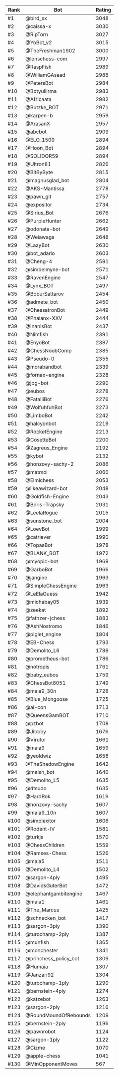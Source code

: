 Rank|Bot|Rating
---|---|---
#1|@bird_xx|3048
#2|@caissa-x|3030
#3|@RipTorn|3027
#4|@YoBot_v2|3015
#5|@TheFreshman1902|3000
#6|@lenschess-com|2997
#7|@RaspFish|2989
#8|@WilliamGAsaad|2988
#9|@PetersBot|2984
#10|@Botyuliirma|2983
#11|@Africaata|2982
#12|@Butzke_BOT|2971
#13|@karpen-b|2959
#14|@ArasanX|2957
#15|@abcbot|2909
#16|@ELO_1500|2894
#17|@Hoon_Bot|2894
#18|@SOLIDOR59|2894
#19|@Ultron81|2826
#20|@BitByByte|2815
#21|@magnusglad_bot|2804
#22|@AKS-Mantissa|2778
#23|@pawn_git|2757
#24|@expositor|2734
#25|@Sirius_Bot|2676
#26|@PurpleHunter|2662
#27|@odonata-bot|2649
#28|@Weiawaga|2648
#29|@LazyBot|2630
#30|@bot_adario|2603
#31|@Cheng-4|2591
#32|@simbelmyne-bot|2571
#33|@RavenEngine|2547
#34|@Lynx_BOT|2497
#35|@BoburSattarov|2454
#36|@admete_bot|2450
#37|@ChessatronBot|2449
#38|@Phalanx-XXV|2444
#39|@InanisBot|2437
#40|@Nimfish|2391
#41|@EnyoBot|2387
#42|@ChessNoobComp|2385
#43|@Pseudo-0|2355
#44|@morabandbot|2339
#45|@fornax-engine|2328
#46|@jpg-bot|2290
#47|@eubos|2278
#48|@FataliiBot|2276
#49|@WolfuhfuhBot|2273
#50|@LimboBot|2242
#51|@halcyonbot|2219
#52|@RocketEngine|2213
#53|@CosetteBot|2200
#54|@Zagreus_Engine|2192
#55|@kybot|2132
#56|@honzovy-sachy-2|2086
#57|@matmoi|2060
#58|@Elmichess|2053
#59|@likeawizard-bot|2048
#60|@Goldfish-Engine|2043
#61|@Boris-Trapsky|2031
#62|@LeelaRogue|2015
#63|@sunstone_bot|2004
#64|@LoevBot|1999
#65|@catriever|1990
#66|@TopasBot|1978
#67|@BLANK_BOT|1972
#68|@myopic-bot|1969
#69|@GarboBot|1966
#70|@jangine|1963
#71|@SimpleChessEngine|1963
#72|@LeElaGuess|1942
#73|@michabay05|1939
#74|@zeekat|1892
#75|@fathzer-jchess|1883
#76|@AshNostromo|1846
#77|@piglet_engine|1804
#78|@EB-Chess|1793
#79|@Demolito_L6|1789
#80|@prometheus-bot|1786
#81|@notropis|1761
#82|@baby_eubos|1759
#83|@ChessBot8051|1749
#84|@maia9_30n|1728
#85|@Blue_Mongoose|1725
#86|@ai-con|1713
#87|@QueensGamBOT|1710
#88|@pzbot|1708
#89|@Jibbby|1676
#90|@Virutor|1661
#91|@maia9|1659
#92|@yeoldwiz|1658
#93|@TheShadowEngine|1642
#94|@melsh_bot|1640
#95|@Demolito_L5|1635
#96|@dtsudo|1635
#97|@HardRok|1619
#98|@honzovy-sachy|1607
#99|@maia9_10n|1607
#100|@simplexitor|1606
#101|@Rodent-IV|1581
#102|@turkjs|1570
#103|@ChessChildren|1559
#104|@Ramses-Chess|1526
#105|@maia5|1511
#106|@Demolito_L4|1502
#107|@sargon-4ply|1495
#108|@DavidsGuterBot|1472
#109|@elephantgambitengine|1467
#110|@maia1|1461
#111|@The_Marcus|1425
#112|@schnecken_bot|1417
#113|@sargon-3ply|1390
#114|@turochamp-2ply|1387
#115|@munfish|1365
#116|@monchester|1341
#117|@princhess_policy_bot|1309
#118|@Humaia|1307
#119|@Janzari92|1304
#120|@turochamp-1ply|1290
#121|@bernstein-4ply|1274
#122|@katzebot|1263
#123|@sargon-2ply|1216
#124|@RoundMoundOfRebounds|1209
#125|@bernstein-2ply|1196
#126|@pawnrobot|1124
#127|@sargon-1ply|1122
#128|@Cizme|1070
#129|@apple-chess|1041
#130|@MinOpponentMoves|567

